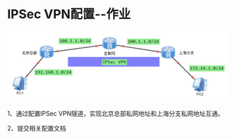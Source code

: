 # IPSec VPN配置--作业

![](./images/01.png)

1、通过配置IPSec VPN隧道，实现北京总部私网地址和上海分支私网地址互通。

 

2、提交相关配置文档





